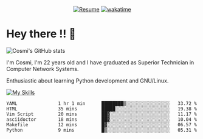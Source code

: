 
<div align="center">

[![Resume](https://img.shields.io/badge/Website-Porfolio-blue)](http://cnicolau.com) 
[![wakatime](https://wakatime.com/badge/user/5e7e21d4-152f-41d6-bf86-d6c288282185.svg)](https://wakatime.com/@5e7e21d4-152f-41d6-bf86-d6c288282185)

</div>

# Hey there !! :wave:

![Cosmi's GitHub stats](https://github-readme-stats.vercel.app/api?username=cosmi310599&show_icons=true&theme=apprentice)

I'm Cosmi, I'm 22 years old and I have graduated as Superior Technician in Computer Network Systems.

Enthusiastic about learning Python development and GNU/Linux.


[![My Skills](https://skillicons.dev/icons?i=ansible,aws,bash,linux,vim,docker,vscode,postgres,py,powershell,wordpress,git,gitlab,stackoverflow,html)](https://skillicons.dev)


<!--START_SECTION:waka-->

```text
YAML               1 hr 1 min      ████████▒░░░░░░░░░░░░░░░░   33.72 %
HTML               35 mins         █████░░░░░░░░░░░░░░░░░░░░   19.38 %
Vim Script         20 mins         ██▓░░░░░░░░░░░░░░░░░░░░░░   11.17 %
asciidoctor        18 mins         ██▓░░░░░░░░░░░░░░░░░░░░░░   10.04 %
Makefile           12 mins         █▓░░░░░░░░░░░░░░░░░░░░░░░   06.57 %
Python             9 mins          █▒░░░░░░░░░░░░░░░░░░░░░░░   05.31 %
```

<!--END_SECTION:waka--> 



